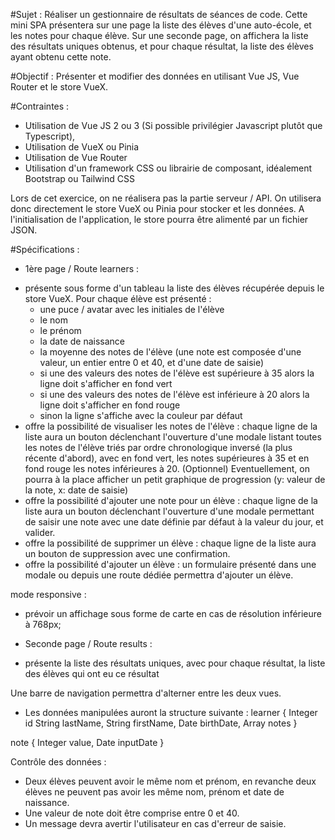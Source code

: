 #Sujet :
Réaliser un gestionnaire de résultats de séances de code.
Cette mini SPA présentera sur une page la liste des élèves d'une auto-école, et les notes pour chaque élève.
Sur une seconde page, on affichera la liste des résultats uniques obtenus, et pour chaque résultat, la liste des élèves ayant obtenu cette note.

#Objectif :
Présenter et modifier des données en utilisant Vue JS, Vue Router et le store VueX.

#Contraintes :

- Utilisation de Vue JS 2 ou 3 (Si possible privilégier Javascript plutôt que Typescript),
- Utilisation de VueX ou Pinia
- Utilisation de Vue Router
- Utilisation d'un framework CSS ou librairie de composant, idéalement Bootstrap ou Tailwind CSS

Lors de cet exercice, on ne réalisera pas la partie serveur / API. On utilisera donc directement le store VueX ou Pinia pour stocker et les données.
A l'initialisation de l'application, le store pourra être alimenté par un fichier JSON.

#Spécifications :

- 1ère page / Route learners :

* présente sous forme d'un tableau la liste des élèves récupérée depuis le store VueX.
  Pour chaque élève est présenté :
  - une puce / avatar avec les initiales de l'élève
  - le nom
  - le prénom
  - la date de naissance
  - la moyenne des notes de l'élève (une note est composée d'une valeur, un entier entre 0 et 40, et d'une date de saisie)
  - si une des valeurs des notes de l'élève est supérieure à 35 alors la ligne doit s'afficher en fond vert
  - si une des valeurs des notes de l'élève est inférieure à 20 alors la ligne doit s'afficher en fond rouge
  - sinon la ligne s'affiche avec la couleur par défaut
* offre la possibilité de visualiser les notes de l'élève : chaque ligne de la liste aura un bouton déclenchant l'ouverture d'une modale listant toutes les notes de l'élève triés par ordre chronologique inversé (la plus récente d'abord), avec en fond vert, les notes supérieures à 35 et en fond rouge les notes inférieures à 20. (Optionnel) Eventuellement, on pourra à la place afficher un petit graphique de progression (y: valeur de la note, x: date de saisie)
* offre la possibilité d'ajouter une note pour un élève : chaque ligne de la liste aura un bouton déclenchant l'ouverture d'une modale permettant de saisir une note avec une date définie par défaut à la valeur du jour, et valider.
* offre la possibilité de supprimer un élève : chaque ligne de la liste aura un bouton de suppression avec une confirmation.
* offre la possibilité d'ajouter un élève : un formulaire présenté dans une modale ou depuis une route dédiée permettra d'ajouter un élève.

mode responsive :
- prévoir un affichage sous forme de carte en cas de résolution inférieure à 768px;

- Seconde page / Route results :
* présente la liste des résultats uniques, avec pour chaque résultat, la liste des élèves qui ont eu ce résultat

Une barre de navigation permettra d'alterner entre les deux vues.

- Les données manipulées auront la structure suivante :
learner {
  Integer id
  String lastName,
  String firstName,
  Date birthDate,
  Array notes
}

note { 
  Integer value,
  Date inputDate
} 

Contrôle des données :
- Deux élèves peuvent avoir le même nom et prénom, en revanche deux élèves ne peuvent pas avoir les même nom, prénom et date de naissance.
- Une valeur de note doit être comprise entre 0 et 40.
- Un message devra avertir l'utilisateur en cas d'erreur de saisie.
